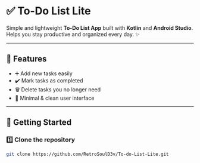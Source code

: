 # ✅ To-Do List Lite

Simple and lightweight **To-Do List App** built with **Kotlin** and **Android Studio**.  
Helps you stay productive and organized every day. ✨

---

## 📱 Features
- ➕ Add new tasks easily  
- ✔️ Mark tasks as completed  
- 🗑️ Delete tasks you no longer need  
- 🎨 Minimal & clean user interface  

---

## 🚀 Getting Started

### 1️⃣ Clone the repository
```bash
git clone https://github.com/RetroSoulD3v/To-do-List-Lite.git
